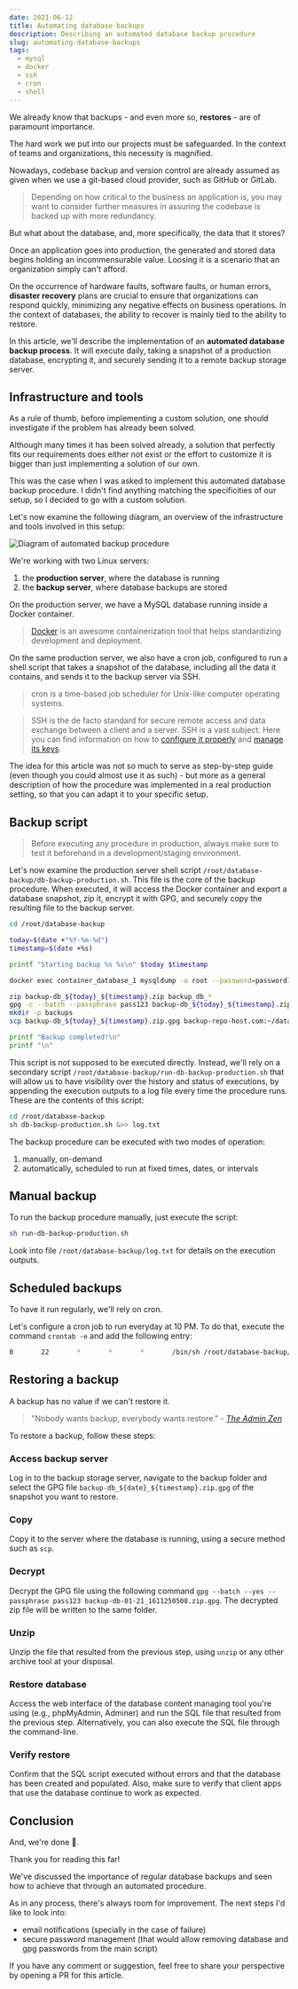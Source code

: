 ```yaml
---
date: 2021-06-12
title: Automating database backups
description: Describing an automated database backup procedure
slug: automating-database-backups
tags:
  - mysql
  - docker
  - ssh
  - cron
  - shell
---
```


We already know that backups - and even more so, **restores** - are of paramount
importance.

The hard work we put into our projects must be safeguarded. In the context of
teams and organizations, this necessity is magnified.

Nowadays, codebase backup and version control are already assumed as given when
we use a git-based cloud provider, such as GitHub or GitLab.

>Depending on how critical to the business an application is, you may want to
>consider further measures in assuring the codebase is backed up with more
>redundancy.

But what about the database, and, more specifically, the data that it stores?

Once an application goes into production, the generated and stored data begins
holding an incommensurable value. Loosing it is a scenario that an organization
simply can't afford.

On the occurrence of hardware faults, software faults, or human errors,
**disaster recovery** plans are crucial to ensure that organizations can respond
quickly, minimizing any negative effects on business operations. In the context
of databases, the ability to recover is mainly tied to the ability to restore.

In this article, we'll describe the implementation of an **automated database
backup process**. It will execute daily, taking a snapshot of a production
database, encrypting it, and securely sending it to a remote backup storage
server.

## Infrastructure and tools

As a rule of thumb, before implementing a custom solution, one should
investigate if the problem has already been solved.

Although many times it has been solved already, a solution that perfectly fits
our requirements does either not exist or the effort to customize it is bigger
than just implementing a solution of our own.

This was the case when I was asked to implement this automated database backup
procedure. I didn't find anything matching the specificities of our setup, so I
decided to go with a custom solution.

Let's now examine the following diagram, an overview of the infrastructure and
tools involved in this setup:

![Diagram of automated backup procedure](/img/articles/2021-06-12-automating-database-backups.png)

We're working with two Linux servers:

1. the **production server**, where the database is running
2. the **backup server**, where database backups are stored

On the production server, we have a MySQL database running inside a Docker
container.

>[Docker](https://www.docker.com/) is an awesome containerization tool that
helps standardizing development and deployment.

On the same production server, we also have a cron job, configured to run a
shell script that takes a snapshot of the database, including all the data it
contains, and sends it to the backup server via SSH.

>cron is a time-based job scheduler for Unix-like computer operating systems.

>SSH is the de facto standard for secure remote access and data exchange between
>a client and a server. SSH is a vast subject. Here you can find information on
>how to [configure it
>properly](https://goteleport.com/blog/how-to-ssh-properly/) and [manage its
>keys](https://goteleport.com/blog/ssh-key-management/).

The idea for this article was not so much to serve as step-by-step guide (even
though you could almost use it as such) - but more as a general description of
how the procedure was implemented in a real production setting, so that you can
adapt it to your specific setup.

## Backup script

>Before executing any procedure in production, always make sure to test it
>beforehand in a development/staging environment.

Let's now examine the production server shell script
`/root/database-backup/db-backup-production.sh`. This file is the core of the
backup procedure. When executed, it will access the Docker container and export
a database snapshot, zip it, encrypt it with GPG, and securely copy the
resulting file to the backup server.

```sh
cd /root/database-backup

today=$(date +"%Y-%m-%d")
timestamp=$(date +%s)

printf "Starting backup %s %s\n" $today $timestamp

docker exec container_database_1 mysqldump -u root --password=password123 --events --routines --triggers bd > backup_db_${today}_${timestamp}.sql

zip backup-db_${today}_${timestamp}.zip backup_db_*
gpg -c --batch --passphrase pass123 backup-db_${today}_${timestamp}.zip
mkdir -p backups
scp backup-db_${today}_${timestamp}.zip.gpg backup-repo-host.com:~/database-backups

printf "Backup completed!\n"
printf "\n"
```

This script is not supposed to be executed directly. Instead, we'll rely on a
secondary script `/root/database-backup/run-db-backup-production.sh` that will
allow us to have visibility over the history and status of executions, by
appending the execution outputs to a log file every time the procedure runs.
These are the contents of this script:

```sh
cd /root/database-backup
sh db-backup-production.sh &>> log.txt
```

The backup procedure can be executed with two modes of operation:

1. manually, on-demand
2. automatically, scheduled to run at fixed times, dates, or intervals

## Manual backup

To run the backup procedure manually, just execute the script:

```sh
sh run-db-backup-production.sh
```

Look into file `/root/database-backup/log.txt` for details on the execution
outputs.

## Scheduled backups

To have it run regularly, we'll rely on cron. 

Let's configure a cron job to run everyday at 10 PM. To do that, execute the
command `crontab -e` and add the following entry:

```sh
0       22       *       *       *       /bin/sh /root/database-backup/run-db-backup-production.sh
```

## Restoring a backup

A backup has no value if we can't restore it.

>"Nobody wants backup, everybody wants restore." - 
*[The Admin Zen](https://adminzen.org/backup/)*

To restore a backup, follow these steps:

### Access backup server

Log in to the backup storage server, navigate to the backup folder and select
the GPG file `backup-db_${date}_${timestamp}.zip.gpg` of the snapshot you want
to restore.

### Copy

Copy it to the server where the database is running, using a secure method such
as `scp`.

### Decrypt

Decrypt the GPG file using the following command `gpg --batch --yes --passphrase
pass123 backup-db-01-21_1611250508.zip.gpg`. The decrypted zip file will be
written to the same folder.

### Unzip

Unzip the file that resulted from the previous step, using `unzip` or any other
archive tool at your disposal.

### Restore database

Access the web interface of the database content managing tool you're using
(e.g., phpMyAdmin, Adminer) and run the SQL file that resulted from the previous
step. Alternatively, you can also execute the SQL file through the command-line.

### Verify restore

Confirm that the SQL script executed without errors and that the database has
been created and populated. Also, make sure to verify that client apps that use
the database continue to work as expected.

## Conclusion

And, we're done 💪.

Thank you for reading this far!

We've discussed the importance of regular database backups and seen how to
achieve that through an automated procedure.

As in any process, there's always room for improvement. 
The next steps I'd like to look into:

- email notifications (specially in the case of failure) 
- secure password management (that would allow removing database and gpg
  passwords from the main script)

If you have any comment or suggestion, feel free to share your perspective by
opening a PR for this article.



